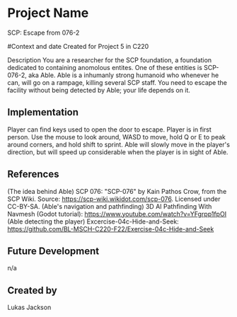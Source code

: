 # Project Name
SCP: Escape from 076-2

#Context and date
Created for Project 5 in C220

Description
You are a researcher for the SCP foundation, a foundation dedicated to containing anomolous entites. One of these entities is SCP-076-2, aka Able. Able is
a inhumanly strong humanoid who whenever he can, will go on a rampage, killing several SCP staff. You need to escape the facility without being detected by
Able; your life depends on it.

## Implementation
Player can find keys used to open the door to escape.
Player is in first person. Use the mouse to look around, WASD to move, hold Q or E to peak around corners, and hold shift to sprint.
Able will slowly move in the player's direction, but will speed up considerable when the player is in sight of Able. 

## References
(The idea behind Able) SCP 076: "SCP-076" by Kain Pathos Crow, from the SCP Wiki. Source: https://scp-wiki.wikidot.com/scp-076. Licensed under CC-BY-SA.
(Able's navigation and pathfinding) 3D AI Pathfinding With Navmesh (Godot tutorial): https://www.youtube.com/watch?v=YFgrpp1fpOI
(Able detecting the player) Excercise-04c-Hide-and-Seek: https://github.com/BL-MSCH-C220-F22/Exercise-04c-Hide-and-Seek

## Future Development
n/a

## Created by

Lukas Jackson
